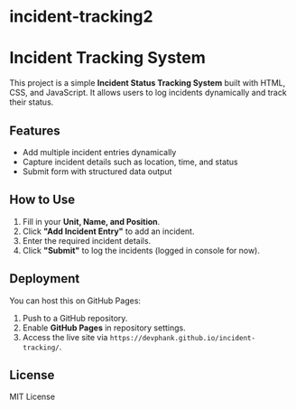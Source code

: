 # incident-tracking2
# Incident Tracking System

This project is a simple **Incident Status Tracking System** built with HTML, CSS, and JavaScript. It allows users to log incidents dynamically and track their status.

## Features
- Add multiple incident entries dynamically
- Capture incident details such as location, time, and status
- Submit form with structured data output

## How to Use
1. Fill in your **Unit, Name, and Position**.
2. Click **"Add Incident Entry"** to add an incident.
3. Enter the required incident details.
4. Click **"Submit"** to log the incidents (logged in console for now).

## Deployment
You can host this on GitHub Pages:
1. Push to a GitHub repository.
2. Enable **GitHub Pages** in repository settings.
3. Access the live site via `https://devphank.github.io/incident-tracking/`.

## License
MIT License
